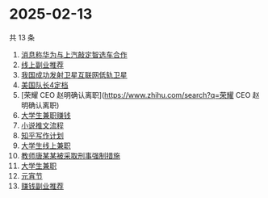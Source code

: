 # 2025-02-13

共 13 条

<!-- BEGIN -->
<!-- 最后更新时间 Thu Feb 13 2025 11:18:56 GMT+0800 (China Standard Time) -->

1. [消息称华为与上汽敲定智选车合作](https://www.zhihu.com/search?q=消息称华为与上汽敲定智选车合作)
1. [线上副业推荐](https://www.zhihu.com/search?q=线上副业推荐)
1. [我国成功发射卫星互联网低轨卫星](https://www.zhihu.com/search?q=我国成功发射卫星互联网低轨卫星)
1. [美国队长4定档](https://www.zhihu.com/search?q=美国队长4定档)
1. [荣耀 CEO 赵明确认离职](https://www.zhihu.com/search?q=荣耀 CEO 赵明确认离职)
1. [大学生兼职赚钱](https://www.zhihu.com/search?q=大学生兼职赚钱)
1. [小说推文流程](https://www.zhihu.com/search?q=小说推文流程)
1. [知乎写作计划](https://www.zhihu.com/search?q=知乎写作计划)
1. [大学生线上兼职](https://www.zhihu.com/search?q=大学生线上兼职)
1. [教师唐某某被采取刑事强制措施](https://www.zhihu.com/search?q=教师唐某某被采取刑事强制措施)
1. [大学生兼职](https://www.zhihu.com/search?q=大学生兼职)
1. [元宵节](https://www.zhihu.com/search?q=元宵节)
1. [赚钱副业推荐](https://www.zhihu.com/search?q=赚钱副业推荐)

<!-- END -->

